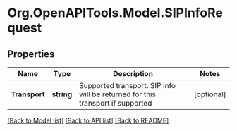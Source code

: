 
# Org.OpenAPITools.Model.SIPInfoRequest

## Properties

Name | Type | Description | Notes
------------ | ------------- | ------------- | -------------
**Transport** | **string** | Supported transport. SIP info will be returned for this transport if supported | [optional] 

[[Back to Model list]](../README.md#documentation-for-models)
[[Back to API list]](../README.md#documentation-for-api-endpoints)
[[Back to README]](../README.md)

